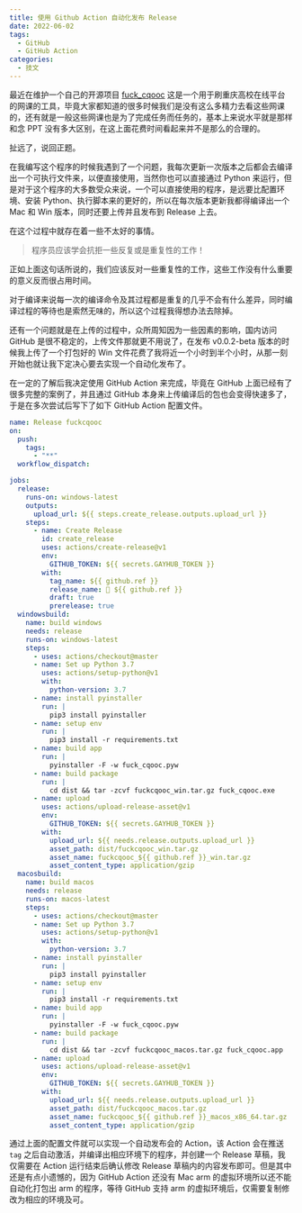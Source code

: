 ```yaml
---
title: 使用 Github Action 自动化发布 Release
date: 2022-06-02
tags:
  - GitHub
  - GitHub Action
categories:
  - 技文
---
```


最近在维护一个自己的开源项目 [fuck_cqooc](https://github.com/Fatpandac/fuck_cqooc) 这是一个用于刷重庆高校在线平台的网课的工具，毕竟大家都知道的很多时候我们是没有这么多精力去看这些网课的，还有就是一般这些网课也是为了完成任务而任务的，基本上来说水平就是那样和念 PPT 没有多大区别，在这上面花费时间看起来并不是那么的合理的。

<!-- more -->

扯远了，说回正题。

在我编写这个程序的时候我遇到了一个问题，我每次更新一次版本之后都会去编译出一个可执行文件来，以便直接使用，当然你也可以直接通过 Python 来运行，但是对于这个程序的大多数受众来说，一个可以直接使用的程序，是远要比配置环境、安装 Python、执行脚本来的更好的，所以在每次版本更新我都得编译出一个 Mac 和 Win 版本，同时还要上传并且发布到 Release 上去。

在这个过程中就存在着一些不太好的事情。

> 程序员应该学会抗拒一些反复或是重复性的工作！

正如上面这句话所说的，我们应该反对一些重复性的工作，这些工作没有什么重要的意义反而很占用时间。

对于编译来说每一次的编译命令及其过程都是重复的几乎不会有什么差异，同时编译过程的等待也是索然无味的，所以这个过程我得想办法去除掉。

还有一个问题就是在上传的过程中，众所周知因为一些因素的影响，国内访问 GitHub 是很不稳定的，上传文件那就更不用说了，在发布 v0.0.2-beta 版本的时候我上传了一个打包好的 Win 文件花费了我将近一个小时到半个小时，从那一刻开始也就让我下定决心要去实现一个自动化发布了。

在一定的了解后我决定使用 GitHub Action 来完成，毕竟在 GitHub 上面已经有了很多完整的案例了，并且通过 GitHub 本身来上传编译后的包也会变得快速多了，于是在多次尝试后写下了如下 GitHub Action 配置文件。

```yaml
name: Release fuckcqooc
on:
  push:
    tags:
      - "**"
  workflow_dispatch:

jobs:
  release:
    runs-on: windows-latest
    outputs:
      upload_url: ${{ steps.create_release.outputs.upload_url }}
    steps:
      - name: Create Release
        id: create_release
        uses: actions/create-release@v1
        env:
          GITHUB_TOKEN: ${{ secrets.GAYHUB_TOKEN }}
        with:
          tag_name: ${{ github.ref }}
          release_name: 🎉 ${{ github.ref }}
          draft: true
          prerelease: true
  windowsbuild:
    name: build windows
    needs: release
    runs-on: windows-latest
    steps:
      - uses: actions/checkout@master
      - name: Set up Python 3.7
        uses: actions/setup-python@v1
        with:
          python-version: 3.7
      - name: install pyinstaller
        run: |
          pip3 install pyinstaller
      - name: setup env
        run: |
          pip3 install -r requirements.txt
      - name: build app
        run: |
          pyinstaller -F -w fuck_cqooc.pyw
      - name: build package
        run: |
          cd dist && tar -zcvf fuckcqooc_win.tar.gz fuck_cqooc.exe
      - name: upload
        uses: actions/upload-release-asset@v1
        env:
          GITHUB_TOKEN: ${{ secrets.GAYHUB_TOKEN }}
        with:
          upload_url: ${{ needs.release.outputs.upload_url }}
          asset_path: dist/fuckcqooc_win.tar.gz
          asset_name: fuckcqooc_${{ github.ref }}_win.tar.gz
          asset_content_type: application/gzip
  macosbuild:
    name: build macos
    needs: release
    runs-on: macos-latest
    steps:
      - uses: actions/checkout@master
      - name: Set up Python 3.7
        uses: actions/setup-python@v1
        with:
          python-version: 3.7
      - name: install pyinstaller
        run: |
          pip3 install pyinstaller
      - name: setup env
        run: |
          pip3 install -r requirements.txt
      - name: build app
        run: |
          pyinstaller -F -w fuck_cqooc.pyw
      - name: build package
        run: |
          cd dist && tar -zcvf fuckcqooc_macos.tar.gz fuck_cqooc.app
      - name: upload
        uses: actions/upload-release-asset@v1
        env:
          GITHUB_TOKEN: ${{ secrets.GAYHUB_TOKEN }}
        with:
          upload_url: ${{ needs.release.outputs.upload_url }}
          asset_path: dist/fuckcqooc_macos.tar.gz
          asset_name: fuckcqooc_${{ github.ref }}_macos_x86_64.tar.gz
          asset_content_type: application/gzip
```

通过上面的配置文件就可以实现一个自动发布会的 Action，该 Action 会在推送 `tag` 之后自动激活，并编译出相应环境下的程序，并创建一个 Release 草稿，我仅需要在 Action 运行结束后确认修改 Release 草稿内的内容发布即可。但是其中还是有点小遗憾的，因为 GitHub Action 还没有 Mac arm 的虚拟环境所以还不能自动化打包出 arm 的程序，等待 GitHub 支持 arm 的虚拟环境后，仅需要复制修改为相应的环境及可。

<GiscusComments />
